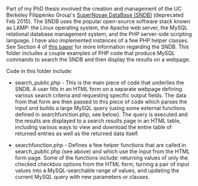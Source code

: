 Part of my PhD thesis involved the creation and management of the UC Berkeley Filippenko Group's [SuperNovae DataBase (SNDB)](http://heracles.astro.berkeley.edu/oldsndb/) (deprecated Feb 2015). The SNDB uses the popular open-source software stack known as LAMP: the Linux operating system, the Apache web server, the MySQL relational database management system, and the PHP server-side scripting language. I have also implemented instances of a few PHP helper classes. See Section 4 of [this paper](http://mnras.oxfordjournals.org/content/425/3/1789.full.pdf) for more information regarding the SNDB. This folder includes a couple examples of PHP code that produce MySQL commands to search the SNDB and then display the results on a webpage.

Code in this folder include:

- search_public.php - This is the main piece of code that underlies the SNDB. A user fills in an HTML form on a separate webpage defining various search criteria and requesting specific output fields. The data from that form are then passed to this piece of code which parses the input and builds a large MySQL query (using some external functions defined in searchfunction.php, see below). The query is executed and the results are displayed to a search results page in an HTML table, including various ways to view and download the entire table of returned entries as well as the returned data itself.

- searchfunction.php - Defines a few helper functions that are called in search_public.php (see above) and which use the input from the HTML form page. Some of the functions include: returning values of only the checked checkbox options from the HTML form, turning a pair of input values into a MySQL-searchable range of values, and updating the current MySQL query with new parameters or clauses.
